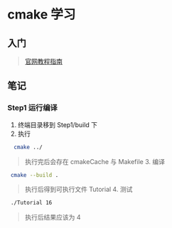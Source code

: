 # cmake 学习

## 入门

> [官网教程指南](https://cmake.org/cmake/help/latest/guide/tutorial/index.html#guide:CMake%20Tutorial)

## 笔记

### Step1 运行编译

1. 终端目录移到 Step1/build 下
2. 执行

```bash
  cmake ../
```

> 执行完后会存在 cmakeCache 与 Makefile 3. 编译

```bash
 cmake --build .
```

> 执行后得到可执行文件 Tutorial 4. 测试

```bash
 ./Tutorial 16
```

> 执行后结果应该为 4

